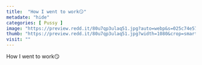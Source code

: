 ```yaml
---
title:  "How I went to work😏"
metadate: "hide"
categories: [ Pussy ]
image: "https://preview.redd.it/80u7qp3ulaq51.jpg?auto=webp&s=025c74e57c93d418416db58fb244a9d3a4fb8458"
thumb: "https://preview.redd.it/80u7qp3ulaq51.jpg?width=1080&crop=smart&auto=webp&s=87499f8c258e2a78b47cd1e7e037f7f62f27b172"
visit: ""
---
```

How I went to work😏
